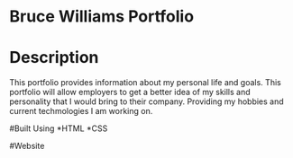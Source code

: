 # Bruce Williams Portfolio

# Description

This portfolio provides information about my personal life and goals. This portfolio will allow employers to get a better idea of my skills and personality that I would bring to their company. Providing my hobbies and current techmologies I am working on. 

#Built Using
*HTML
*CSS

#Website
